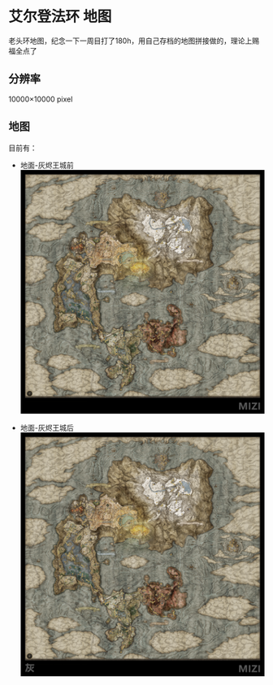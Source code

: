 # 艾尔登法环 地图
老头环地图，纪念一下一周目打了180h，用自己存档的地图拼接做的，理论上赐福全点了

## 分辨率
10000×10000 pixel

## 地图
目前有：

- 地面-灰烬王城前
![地面-灰烬王城前](/Preview/地表_1000×1000.png)

- 地面-灰烬王城后
![地面-灰烬王城后](/Preview/地表_灰_1000×1000.png)


